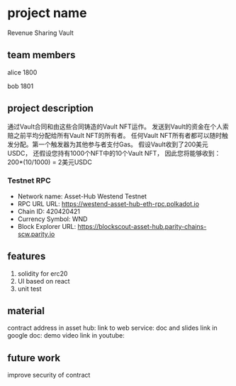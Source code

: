 # project name

Revenue Sharing Vault

## team members

alice 1800

bob 1801

## project description

通过Vault合同和由这些合同铸造的Vault NFT运作。
发送到Vault的资金在个人索赔之前平均分配给所有Vault NFT的所有者。
任何Vault NFT所有者都可以随时触发分配。第一个触发器为其他参与者支付Gas。
假设Vault收到了200美元USDC，
还假设您持有1000个NFT中的10个Vault NFT，
因此您将能够收到：200*(10/1000) = 2美元USDC

### Testnet RPC

* Network name: Asset-Hub Westend Testnet
* RPC URL URL: https://westend-asset-hub-eth-rpc.polkadot.io
* Chain ID: 420420421
* Currency Symbol: WND
* Block Explorer URL: https://blockscout-asset-hub.parity-chains-scw.parity.io


## features

1. solidity for erc20
2. UI based on react
3. unit test

## material

contract address in asset hub: link to web service: doc and slides link in
google doc: demo video link in youtube:

## future work

improve security of contract

